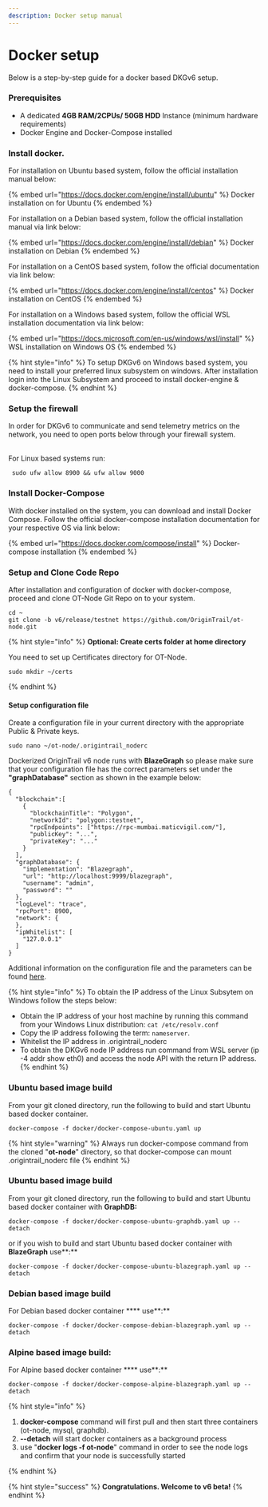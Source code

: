 ```yaml
---
description: Docker setup manual
---
```


# Docker setup

Below is a step-by-step guide for a docker based DKGv6 setup.

### Prerequisites <a href="#docs-internal-guid-e057adbf-7fff-9a68-2579-1fe11935388b" id="docs-internal-guid-e057adbf-7fff-9a68-2579-1fe11935388b"></a>

* A dedicated **4GB RAM/2CPUs/ 50GB HDD** Instance (minimum hardware requirements)
* Docker Engine and Docker-Compose installed

### Install docker.

For installation on Ubuntu based system, follow the official installation manual below:

{% embed url="https://docs.docker.com/engine/install/ubuntu" %}
Docker installation on for Ubuntu&#x20;
{% endembed %}

For installation on a Debian based system, follow the official installation manual via link below:

{% embed url="https://docs.docker.com/engine/install/debian" %}
Docker installation on Debian
{% endembed %}

For installation on a CentOS based system, follow the official documentation via link below:

{% embed url="https://docs.docker.com/engine/install/centos" %}
Docker installation on CentOS
{% endembed %}

For installation on a Windows based system, follow the official WSL installation documentation via link below:

{% embed url="https://docs.microsoft.com/en-us/windows/wsl/install" %}
WSL installation on Windows OS
{% endembed %}

{% hint style="info" %}
To setup DKGv6 on Windows based system, you need to install your preferred linux subsystem on windows. After installation login into the Linux Subsystem and proceed to install docker-engine & docker-compose.
{% endhint %}

### Setup the firewall

In order for DKGv6 to communicate and send telemetry metrics on the network, you need to open ports below through your firewall system.

\
For Linux based systems run:

```
 sudo ufw allow 8900 && ufw allow 9000
```

### Install Docker-Compose

With docker installed on the system, you can download and install Docker Compose. Follow the official docker-compose installation documentation for your respective OS via link below:

{% embed url="https://docs.docker.com/compose/install" %}
Docker-compose installation
{% endembed %}

### Setup and Clone Code Repo

After installation and configuration of docker with docker-compose, proceed and clone OT-Node Git Repo on to your system.&#x20;

```
cd ~
git clone -b v6/release/testnet https://github.com/OriginTrail/ot-node.git
```

{% hint style="info" %}
**Optional: Create certs folder at home directory**

You need to set up Certificates directory for OT-Node.

```
sudo mkdir ~/certs
```
{% endhint %}

#### Setup configuration file

Create a configuration file in your current directory with the appropriate Public & Private keys.

```
sudo nano ~/ot-node/.origintrail_noderc
```



Dockerized OriginTrail v6 node runs with **BlazeGraph** so please make sure that your configuration file has the correct parameters set under the **"graphDatabase"** section as shown in the example below:

```
{
  "blockchain":[
    {
      "blockchainTitle": "Polygon",
      "networkId": "polygon::testnet",
      "rpcEndpoints": ["https://rpc-mumbai.maticvigil.com/"],
      "publicKey": "...",
      "privateKey": "..."
    }
  ],
  "graphDatabase": {
    "implementation": "Blazegraph",
    "url": "http://localhost:9999/blazegraph",
    "username": "admin",
    "password": ""
  },
  "logLevel": "trace",
  "rpcPort": 8900,
  "network": {
  },
  "ipWhitelist": [
    "127.0.0.1"
  ]
}
```

Additional information on the configuration file and the parameters can be found [here](https://docs.origintrail.io/setting-up-an-origintrail-node-v6/v6-configuration).

{% hint style="info" %}
To obtain the IP address of the Linux Subsytem on Windows follow the steps below:

* Obtain the IP address of your host machine by running this command from your Windows Linux distribution: `cat /etc/resolv.conf`
* Copy the IP address following the term: `nameserver`.
* Whitelist the IP address in .origintrail\_noderc
* To obtain the DKGv6 node IP address run command from WSL server (ip -4 addr show eth0) and access the node API with the return IP address.
{% endhint %}

### &#x20;Ubuntu based image build

From your git cloned directory, run the following to build and start Ubuntu based docker container.

```
docker-compose -f docker/docker-compose-ubuntu.yaml up
```

{% hint style="warning" %}
Always run docker-compose command from the cloned "**ot-node**" directory, so that docker-compose can mount .origintrail\_noderc file
{% endhint %}



### Ubuntu based image build

From your git cloned directory, run the following to build and start Ubuntu based docker container with **GraphDB:**

```
docker-compose -f docker/docker-compose-ubuntu-graphdb.yaml up --detach
```

or if you wish to build and start Ubuntu based docker container with **BlazeGraph** use**:**

```
docker-compose -f docker/docker-compose-ubuntu-blazegraph.yaml up --detach
```



### Debian based image build

For Debian based docker container **** use**:**

```
docker-compose -f docker/docker-compose-debian-blazegraph.yaml up --detach
```



### Alpine based image build:

For Alpine based docker container **** use**:**

```
docker-compose -f docker/docker-compose-alpine-blazegraph.yaml up --detach
```

{% hint style="info" %}
1. **docker-compose** command will first pull and then start three containers (ot-node, mysql, graphdb).
2. **--detach** will start docker containers as a background process
3. use "**docker logs -f ot-node**" command in order to see the node logs and confirm that your node is successfully started


{% endhint %}

{% hint style="success" %}
**Congratulations. Welcome to v6 beta!**
{% endhint %}
